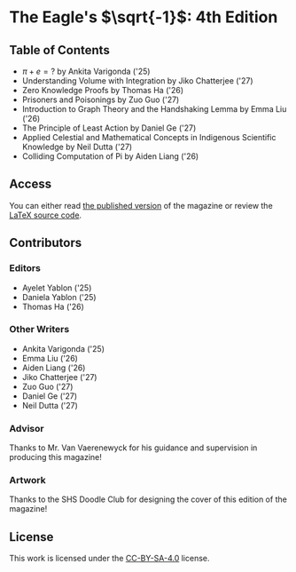 # The Eagle's $\sqrt{-1}$: 4th Edition

## Table of Contents

- $\pi + e = ?$ by Ankita Varigonda ('25)
- Understanding Volume with Integration by Jiko Chatterjee ('27)
- Zero Knowledge Proofs by Thomas Ha ('26)
- Prisoners and Poisonings by Zuo Guo ('27)
- Introduction to Graph Theory and the Handshaking Lemma by Emma Liu ('26)
- The Principle of Least Action by Daniel Ge ('27)
- Applied Celestial and Mathematical Concepts in Indigenous Scientific Knowledge by Neil Dutta ('27)
- Colliding Computation of Pi by Aiden Liang ('26)

## Access

You can either read [the published version](https://github.com/shs-math-magazine/2025/blob/main/published.pdf) of the magazine or review the [LaTeX source code](https://github.com/shs-math-magazine/2025/blob/main/source/main.tex).

## Contributors

### Editors

- Ayelet Yablon ('25)
- Daniela Yablon ('25)
- Thomas Ha ('26)

### Other Writers

- Ankita Varigonda ('25)
- Emma Liu ('26)
- Aiden Liang ('26)
- Jiko Chatterjee ('27)
- Zuo Guo ('27)
- Daniel Ge ('27)
- Neil Dutta ('27)

### Advisor

Thanks to Mr. Van Vaerenewyck for his guidance and supervision in producing this magazine!

### Artwork

Thanks to the SHS Doodle Club for designing the cover of this edition of the magazine!

## License

This work is licensed under the [CC-BY-SA-4.0](LICENSE) license.
